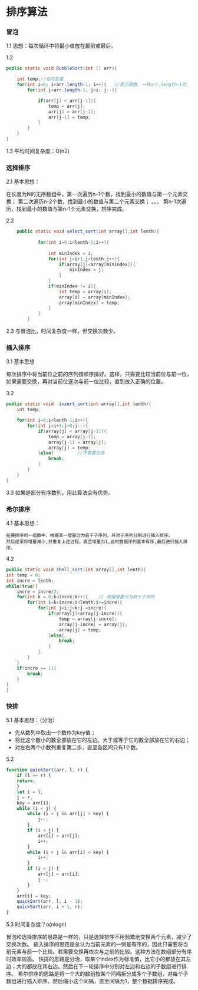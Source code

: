 
# 排序算法

### 冒泡

1.1 思想：每次循环中将最小值放在最前或最后。

1.2
```java
public static void BubbleSort(int [] arr){

    int temp;//临时变量
    for(int i=0; i<arr.length-1; i++){   //表示趟数，一共arr.length-1次。
        for(int j=arr.length-1; j>i; j--){

            if(arr[j] < arr[j-1]){
                temp = arr[j];
                arr[j] = arr[j-1];
                arr[j-1] = temp;
            }
        }
    }
}
```

1.3 平均时间复杂度：O(n2)
  
### 选择排序

2.1 基本思想：

在长度为N的无序数组中，第一次遍历n-1个数，找到最小的数值与第一个元素交换；
第二次遍历n-2个数，找到最小的数值与第二个元素交换；
。。。
第n-1次遍历，找到最小的数值与第n-1个元素交换，排序完成。

2.2
```java 
    public static void select_sort(int array[],int lenth){
        
            for(int i=0;i<lenth-1;i++){
        
                int minIndex = i;
                for(int j=i+1;j<lenth;j++){
                    if(array[j]<array[minIndex]){
                        minIndex = j;
                    }
                }
                if(minIndex != i){
                    int temp = array[i];
                    array[i] = array[minIndex];
                    array[minIndex] = temp;
                }
            }
        }
```

2.3 与冒泡比，时间复杂度一样，但交换次数少。

### 插入排序
      
3.1 基本思想


每次排序中将当前位之前的序列按顺序排好。这样，只需要比较当前位与前一位，如果需要交换，再对当前位逐次与前一位比较，直到放入正确的位置。

3.2 
```java
public static void  insert_sort(int array[],int lenth){
    int temp;

    for(int i=0;i<lenth-1;i++){
        for(int j=i+1;j>0;j--){
            if(array[j] < array[j-1]){
                temp = array[j-1];
                array[j-1] = array[j];
                array[j] = temp;
            }else{         //不需要交换
                break;
            }
        }
    }
}
```

3.3 如果是部分有序数列，用此算法会有优势。

### 希尔排序
4.1 基本思想：

    在要排序的一组数中，根据某一增量分为若干子序列，并对子序列分别进行插入排序。
    然后逐渐将增量减小,并重复上述过程。直至增量为1,此时数据序列基本有序,最后进行插入排序。

4.2

```java
public static void shell_sort(int array[],int lenth){
int temp = 0;
int incre = lenth;
while(true){
    incre = incre/2;
    for(int k = 0;k<incre;k++){    // 根据增量分为若干子序列
        for(int i=k+incre;i<lenth;i+=incre){
            for(int j=i;j>k;j-=incre){
                if(array[j]<array[j-incre]){
                    temp = array[j-incre];
                    array[j-incre] = array[j];
                    array[j] = temp;
                }else{
                    break;
                }
            }
        }
    }
    if(incre == 1){
        break;
    }
}
}
```

### 快排

5.1 基本思想：（分治）

- 先从数列中取出一个数作为key值；
- 将比这个数小的数全部放在它的左边，大于或等于它的数全部放在它的右边；
- 对左右两个小数列重复第二步，直至各区间只有1个数。

5.2
 
```javascript    
function quickSort(arr, l, r) {
    if (l >= r) {
    return;
    }
    let i = l,
    j = r,
    key = arr[i];
    while (i < j) {
        while (i < j && arr[j] > key) {
            j--;
        }
        if (i < j) {
            arr[i] = arr[j];
            i++;
        }
        while (i < j && arr[i] < key) {
            i++;
        }
        if (i < j) {
            arr[j] = arr[i];
            j--;
        }
    }
    arr[i] = key;
    quickSort(arr, l, i - 1);
    quickSort(arr, i + 1, r); 
}
```
5.3 时间复杂度？o(nlogn)


冒泡和选择排序的思路是一样的，只是选择排序不用频繁地交换两个元素，减少了交换次数。
插入排序的思路是总认为当前元素的一侧是有序的，因此只需要将当前元素与前一个比较。若需要交换再依次与之前的比较。这种方法在数组部分有序时效率较高。
快排的思路是分治，取某个index作为标准值，比它小的都放在其左边；大的都放在其右边。然后在下一轮排序中分别对左边和右边的子数组进行排序。
希尔排序的思路是将一个大的数组按某个间隔拆分成多个子数组，对每个子数组进行插入排序。然后缩小这个间隔，直至间隔为1，整个数据排序完成。